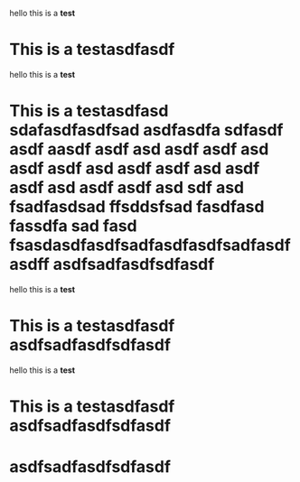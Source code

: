 hello this is a **test**

# This is a testasdfasdf

hello this is a **test**

# This is a testasdfasd sdafasdfasdfsad asdfasdfa sdfasdf asdf aasdf asdf asd asdf asdf asd asdf asdf asd asdf asdf asd asdf asdf asd asdf asdf asd sdf asd fsadfasdsad ffsddsfsad fasdfasd fassdfa sad fasd fsasdasdfasdfsadfasdfasdfsadfasdfasdff asdfsadfasdfsdfasdf

hello this is a **test**

# This is a testasdfasdf asdfsadfasdfsdfasdf

hello this is a **test**

# This is a testasdfasdf asdfsadfasdfsdfasdf

# asdfsadfasdfsdfasdf